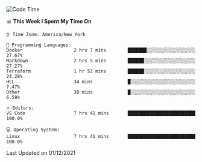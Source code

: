 <!--START_SECTION:waka-->
![Code Time](http://img.shields.io/badge/Code%20Time-13%20hrs%2038%20mins-blue)

📊 **This Week I Spent My Time On** 

```text
⌚︎ Time Zone: America/New_York

💬 Programming Languages: 
Docker                   2 hrs 7 mins        ███████░░░░░░░░░░░░░░░░░░   27.67% 
Markdown                 2 hrs 5 mins        ██████░░░░░░░░░░░░░░░░░░░   27.27% 
Terraform                1 hr 52 mins        ██████░░░░░░░░░░░░░░░░░░░   24.28% 
HCL                      34 mins             █░░░░░░░░░░░░░░░░░░░░░░░░   7.47% 
Other                    30 mins             █░░░░░░░░░░░░░░░░░░░░░░░░   6.59%

🔥 Editors: 
VS Code                  7 hrs 41 mins       █████████████████████████   100.0%

💻 Operating System: 
Linux                    7 hrs 41 mins       █████████████████████████   100.0%

```


 Last Updated on 01/12/2021
<!--END_SECTION:waka-->